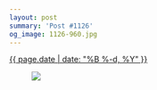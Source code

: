 ```yaml
---
layout: post
summary: 'Post #1126'
og_image: 1126-960.jpg
---
```


<div class="post">
 <time>
  <a href="/1126">
   {{ page.date | date: "%B %-d, %Y" }}
  </a>
 </time>
 <a href="/1126">
  <figure data-taken="4/4/2020">
   <img sizes="(min-width: 700px) 50vw, calc(100vw - 2rem)" src="{{ site.assets_url }}/1126-480.jpg" srcset="{{ site.assets_url }}/1126-240.jpg 240w, {{ site.assets_url }}/1126-480.jpg 480w, {{ site.assets_url }}/1126-720.jpg 720w, {{ site.assets_url }}/1126-960.jpg 960w"/>
  </figure>
 </a>
</div>
